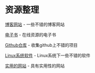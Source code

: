 # 资源整理

[博客网站](./blog.md) - 一些不错的博客网站

[电子书](./ebooks.md) - 在线资源的电子书

[Github仓库](./github-repository.md) - 收集github上不错的项目

[Linux系统软件](./linux-software.md) - Linux系统下一些不错的软件

[实用的网站](./practical-website.md) - 具有实用性的网站

